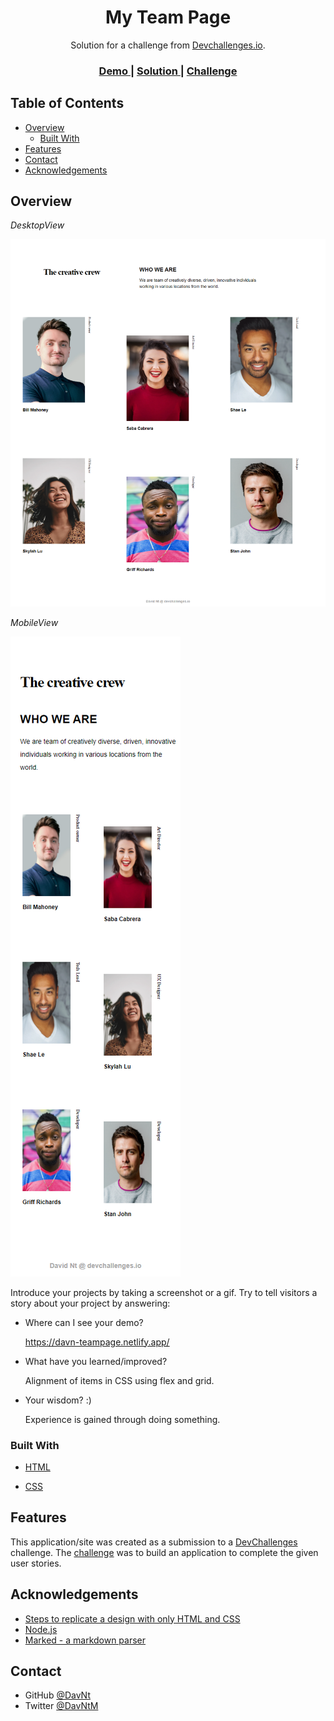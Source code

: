 <!-- Please update value in the {}  -->

<h1 align="center">My Team Page</h1>

<div align="center">
   Solution for a challenge from  <a href="http://devchallenges.io" target="_blank">Devchallenges.io</a>.
</div>

<div align="center">
  <h3>
    <a href="https://davn-teampage.netlify.app/">
      Demo
    </a>
    <span> | </span>
    <a href="https://github.com/DavNt/team-page">
      Solution
    </a>
    <span> | </span>
    <a href="https://devchallenges.io/challenges/hhmesazsqgKXrTkYkt0U">
      Challenge
    </a>
  </h3>
</div>

<!-- TABLE OF CONTENTS -->

## Table of Contents

- [Overview](#overview)
  - [Built With](#built-with)
- [Features](#features)
- [Contact](#contact)
- [Acknowledgements](#acknowledgements)

<!-- OVERVIEW -->

## Overview

_DesktopView_

![screenshot desktop](./screenshots/desktopscene.png?raw=true)

_MobileView_

![screenshot mobile](./screenshots/mobilescene.png?raw=true)


Introduce your projects by taking a screenshot or a gif. Try to tell visitors a story about your project by answering:

- Where can I see your demo?
	
	https://davn-teampage.netlify.app/
	
- What have you learned/improved?
	
	Alignment of items in CSS using flex and grid.
	
- Your wisdom? :)

   Experience is gained through doing something.


### Built With

<!-- This section should list any major frameworks that you built your project using. Here are a few examples.-->

- [HTML](https://www.w3schools.com/html/default.asp)

- [CSS](https://www.w3schools.com/css/default.asp)

## Features

<!-- List the features of your application or follow the template. Don't share the figma file here :) -->

This application/site was created as a submission to a [DevChallenges](https://devchallenges.io/challenges) challenge. The [challenge](https://devchallenges.io/challenges/hhmesazsqgKXrTkYkt0U) was to build an application to complete the given user stories.


## Acknowledgements

<!-- This section should list any articles or add-ons/plugins that helps you to complete the project. This is optional but it will help you in the future. For exmpale -->

- [Steps to replicate a design with only HTML and CSS](https://devchallenges-blogs.web.app/how-to-replicate-design/)
- [Node.js](https://nodejs.org/)
- [Marked - a markdown parser](https://github.com/chjj/marked)

## Contact

- GitHub [@DavNt](https://github.com/DavNt)
- Twitter [@DavNtM](https://twitter.com/DavNtM)
